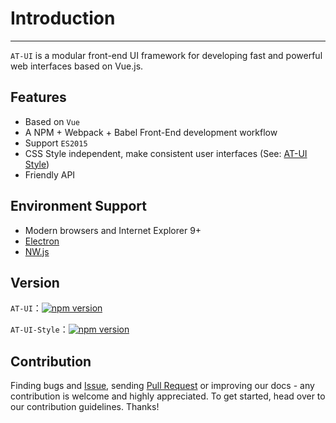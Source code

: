 # Introduction

----

`AT-UI` is a modular front-end UI framework for developing fast and powerful web interfaces based on Vue.js.

## Features

- Based on `Vue`
- A NPM + Webpack + Babel Front-End development workflow
- Support `ES2015`
- CSS Style independent, make consistent user interfaces (See: [AT-UI Style](https://github.com/at-ui/at-ui-style))
- Friendly API

## Environment Support

- Modern browsers and Internet Explorer 9+
- [Electron](http://electron.atom.io/)
- [NW.js](http://nwjs.io)

## Version

`AT-UI`：[![npm version](https://badge.fury.io/js/at-ui.svg)](https://badge.fury.io/js/at-ui)

`AT-UI-Style`：[![npm version](https://badge.fury.io/js/at-ui-style.svg)](https://badge.fury.io/js/at-ui-style)

## Contribution

Finding bugs and [Issue](https://github.com/at-ui/at-ui/issues), sending [Pull Request](https://github.com/at-ui/at-ui/pulls) or improving our docs - any contribution is welcome and highly appreciated. To get started, head over to our contribution guidelines. Thanks!
